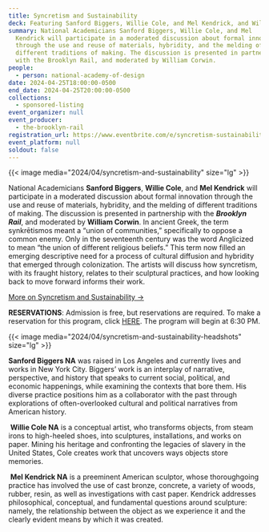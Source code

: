 ```yaml
---
title: Syncretism and Sustainability
deck: Featuring Sanford Biggers, Willie Cole, and Mel Kendrick, and William Corwin
summary: National Academicians Sanford Biggers, Willie Cole, and Mel
  Kendrick will participate in a moderated discussion about formal innovation
  through the use and reuse of materials, hybridity, and the melding of
  different traditions of making. The discussion is presented in partnership
  with the Brooklyn Rail, and moderated by William Corwin.
people:
  - person: national-academy-of-design
date: 2024-04-25T18:00:00-0500
end_date: 2024-04-25T20:00:00-0500
collections:
  - sponsored-listing
event_organizer: null
event_producer:
  - the-brooklyn-rail
registration_url: https://www.eventbrite.com/e/syncretism-sustainability-sanford-biggers-willie-cole-mel-kendrick-tickets-810617367367
event_platform: null
soldout: false
---
```

{{< image media="2024/04/syncretism-and-sustainability" size="lg" >}}

National Academicians **Sanford Biggers**, **Willie Cole**, and **Mel Kendrick** will participate in a moderated discussion about formal innovation through the use and reuse of materials, hybridity, and the melding of different traditions of making. The discussion is presented in partnership with the ***Brooklyn Rail***, and moderated by **William Corwin**. In ancient Greek, the term synkrētismos meant a “union of communities,” specifically to oppose a common enemy. Only in the seventeenth century was the word Anglicized to mean “the union of different religious beliefs.” This term now filled an emerging descriptive need for a process of cultural diffusion and hybridity that emerged through colonization. The artists will discuss how syncretism, with its fraught history, relates to their sculptural practices, and how looking back to move forward informs their work.

[M﻿ore on Syncretism and Sustainability →](https://nationalacademy.org/calendar/syncretism-and-sustainability)

**[](https://nationalacademy.org/calendar/syncretism-and-sustainability)RESERVATIONS**: Admission is free, but reservations are required. To make a reservation for this program, click [HERE](https://www.eventbrite.com/e/syncretism-and-sustainability-tickets-810617367367). The program will begin at 6:30 PM.

{{< image media="2024/04/syncretism-and-sustainability-headshots" size="lg" >}}

**Sanford Biggers NA** was raised in Los Angeles and currently lives and works in New York City. Biggers’ work is an interplay of narrative, perspective, and history that speaks to current social, political, and economic happenings, while examining the contexts that bore them. His diverse practice positions him as a collaborator with the past through explorations of often-overlooked cultural and political narratives from American history.

 **Willie Cole NA** is a conceptual artist, who transforms objects, from steam irons to high-heeled shoes, into sculptures, installations, and works on paper. Mining his heritage and confronting the legacies of slavery in the United States, Cole creates work that uncovers ways objects store memories.

 **Mel Kendrick NA** is a preeminent American sculptor, whose thoroughgoing practice has involved the use of cast bronze, concrete, a variety of woods, rubber, resin, as well as investigations with cast paper. Kendrick addresses philosophical, conceptual, and fundamental questions around sculpture: namely, the relationship between the object as we experience it and the clearly evident means by which it was created.